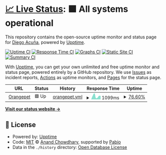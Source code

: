 # [📈 Live Status](https://diegoaces.github.io/orangepet_status): <!--live status--> **🟩 All systems operational**

This repository contains the open-source uptime monitor and status page for [Diego Acuña](https://diegoaces.github.io/orangepet_status), powered by [Upptime](https://github.com/upptime/upptime).

[![Uptime CI](https://github.com/diegoaces/orangepet_status/workflows/Uptime%20CI/badge.svg)](https://github.com/diegoaces/orangepet_status/actions?query=workflow%3A%22Uptime+CI%22)
[![Response Time CI](https://github.com/diegoaces/orangepet_status/workflows/Response%20Time%20CI/badge.svg)](https://github.com/diegoaces/orangepet_status/actions?query=workflow%3A%22Response+Time+CI%22)
[![Graphs CI](https://github.com/diegoaces/orangepet_status/workflows/Graphs%20CI/badge.svg)](https://github.com/diegoaces/orangepet_status/actions?query=workflow%3A%22Graphs+CI%22)
[![Static Site CI](https://github.com/diegoaces/orangepet_status/workflows/Static%20Site%20CI/badge.svg)](https://github.com/diegoaces/orangepet_status/actions?query=workflow%3A%22Static+Site+CI%22)
[![Summary CI](https://github.com/diegoaces/orangepet_status/workflows/Summary%20CI/badge.svg)](https://github.com/diegoaces/orangepet_status/actions?query=workflow%3A%22Summary+CI%22)

With [Upptime](https://upptime.js.org), you can get your own unlimited and free uptime monitor and status page, powered entirely by a GitHub repository. We use [Issues](https://github.com/diegoaces/orangepet_status/issues) as incident reports, [Actions](https://github.com/diegoaces/orangepet_status/actions) as uptime monitors, and [Pages](https://diegoaces.github.io/orangepet_status) for the status page.

<!--start: status pages-->
<!-- This summary is generated by Upptime (https://github.com/upptime/upptime) -->
<!-- Do not edit this manually, your changes will be overwritten -->
<!-- prettier-ignore -->
| URL | Status | History | Response Time | Uptime |
| --- | ------ | ------- | ------------- | ------ |
| <img alt="" src="https://icons.duckduckgo.com/ip3/www.orangepet.cl.ico" height="13"> [Orangepet](https://www.orangepet.cl) | 🟩 Up | [orangepet.yml](https://github.com/diegoaces/orangepet_status/commits/HEAD/history/orangepet.yml) | <details><summary><img alt="Response time graph" src="./graphs/orangepet/response-time-week.png" height="20"> 1099ms</summary><br><a href="https://diegoaces.github.io/orangepet_status/history/orangepet"><img alt="Response time 1099" src="https://img.shields.io/endpoint?url=https%3A%2F%2Fraw.githubusercontent.com%2Fdiegoaces%2Forangepet_status%2FHEAD%2Fapi%2Forangepet%2Fresponse-time.json"></a><br><a href="https://diegoaces.github.io/orangepet_status/history/orangepet"><img alt="24-hour response time 1099" src="https://img.shields.io/endpoint?url=https%3A%2F%2Fraw.githubusercontent.com%2Fdiegoaces%2Forangepet_status%2FHEAD%2Fapi%2Forangepet%2Fresponse-time-day.json"></a><br><a href="https://diegoaces.github.io/orangepet_status/history/orangepet"><img alt="7-day response time 1099" src="https://img.shields.io/endpoint?url=https%3A%2F%2Fraw.githubusercontent.com%2Fdiegoaces%2Forangepet_status%2FHEAD%2Fapi%2Forangepet%2Fresponse-time-week.json"></a><br><a href="https://diegoaces.github.io/orangepet_status/history/orangepet"><img alt="30-day response time 1099" src="https://img.shields.io/endpoint?url=https%3A%2F%2Fraw.githubusercontent.com%2Fdiegoaces%2Forangepet_status%2FHEAD%2Fapi%2Forangepet%2Fresponse-time-month.json"></a><br><a href="https://diegoaces.github.io/orangepet_status/history/orangepet"><img alt="1-year response time 1099" src="https://img.shields.io/endpoint?url=https%3A%2F%2Fraw.githubusercontent.com%2Fdiegoaces%2Forangepet_status%2FHEAD%2Fapi%2Forangepet%2Fresponse-time-year.json"></a></details> | <details><summary><a href="https://diegoaces.github.io/orangepet_status/history/orangepet">76.60%</a></summary><a href="https://diegoaces.github.io/orangepet_status/history/orangepet"><img alt="All-time uptime 76.60%" src="https://img.shields.io/endpoint?url=https%3A%2F%2Fraw.githubusercontent.com%2Fdiegoaces%2Forangepet_status%2FHEAD%2Fapi%2Forangepet%2Fuptime.json"></a><br><a href="https://diegoaces.github.io/orangepet_status/history/orangepet"><img alt="24-hour uptime 76.60%" src="https://img.shields.io/endpoint?url=https%3A%2F%2Fraw.githubusercontent.com%2Fdiegoaces%2Forangepet_status%2FHEAD%2Fapi%2Forangepet%2Fuptime-day.json"></a><br><a href="https://diegoaces.github.io/orangepet_status/history/orangepet"><img alt="7-day uptime 76.60%" src="https://img.shields.io/endpoint?url=https%3A%2F%2Fraw.githubusercontent.com%2Fdiegoaces%2Forangepet_status%2FHEAD%2Fapi%2Forangepet%2Fuptime-week.json"></a><br><a href="https://diegoaces.github.io/orangepet_status/history/orangepet"><img alt="30-day uptime 76.60%" src="https://img.shields.io/endpoint?url=https%3A%2F%2Fraw.githubusercontent.com%2Fdiegoaces%2Forangepet_status%2FHEAD%2Fapi%2Forangepet%2Fuptime-month.json"></a><br><a href="https://diegoaces.github.io/orangepet_status/history/orangepet"><img alt="1-year uptime 76.60%" src="https://img.shields.io/endpoint?url=https%3A%2F%2Fraw.githubusercontent.com%2Fdiegoaces%2Forangepet_status%2FHEAD%2Fapi%2Forangepet%2Fuptime-year.json"></a></details>

<!--end: status pages-->

[**Visit our status website →**](https://diegoaces.github.io/orangepet_status)

## 📄 License

- Powered by: [Upptime](https://github.com/upptime/upptime)
- Code: [MIT](./LICENSE) © [Anand Chowdhary](https://anandchowdhary.com), supported by [Pabio](https://pabio.com)
- Data in the `./history` directory: [Open Database License](https://opendatacommons.org/licenses/odbl/1-0/)
